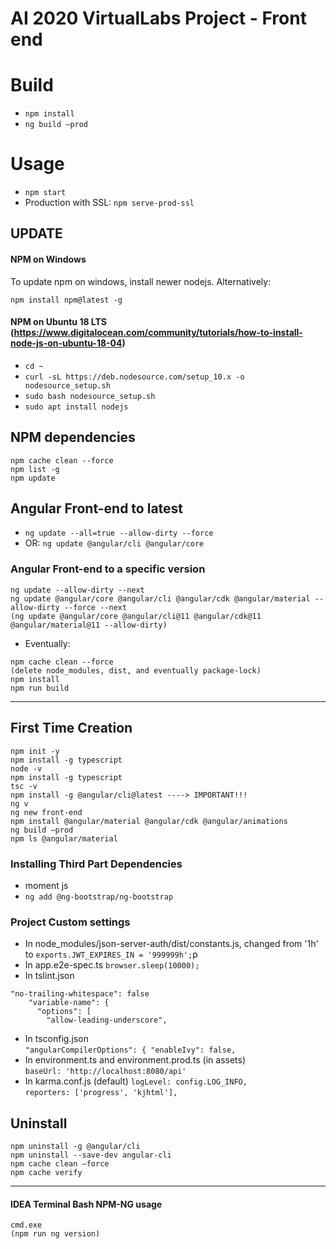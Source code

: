 # AI 2020 VirtualLabs Project - Front end

# Build

- `npm install`
- `ng build –prod`

# Usage

- `npm start`
- Production with SSL: `npm serve-prod-ssl`

## UPDATE

#### NPM on Windows

To update npm on windows, install newer nodejs. Alternatively:

```
npm install npm@latest -g
```

#### NPM on Ubuntu 18 LTS (https://www.digitalocean.com/community/tutorials/how-to-install-node-js-on-ubuntu-18-04)

- `cd ~`
- `curl -sL https://deb.nodesource.com/setup_10.x -o nodesource_setup.sh`
- `sudo bash nodesource_setup.sh`
- `sudo apt install nodejs`

## NPM dependencies

```
npm cache clean --force
npm list -g
npm update
```

## Angular Front-end to latest

- `ng update --all=true --allow-dirty --force`
- OR: `ng update @angular/cli @angular/core`

### Angular Front-end to a specific version

```
ng update --allow-dirty --next
ng update @angular/core @angular/cli @angular/cdk @angular/material --allow-dirty --force --next
(ng update @angular/core @angular/cli@11 @angular/cdk@11 @angular/material@11 --allow-dirty)
```

- Eventually:

```
npm cache clean --force
(delete node_modules, dist, and eventually package-lock)
npm install
npm run build
```

----------------------------

## First Time Creation

```
npm init -y 
npm install -g typescript 
node -v 
npm install -g typescript 
tsc -v 
npm install -g @angular/cli@latest ----> IMPORTANT!!!
ng v 
ng new front-end
npm install @angular/material @angular/cdk @angular/animations 
ng build –prod 
npm ls @angular/material
```

### Installing Third Part Dependencies

- moment js
- `ng add @ng-bootstrap/ng-bootstrap`

### Project Custom settings

* In node_modules/json-server-auth/dist/constants.js, changed from '1h' to
  `exports.JWT_EXPIRES_IN = '999999h';`p
* In app.e2e-spec.ts
  `browser.sleep(10000);`
* In tslint.json

```
"no-trailing-whitespace": false
    "variable-name": {
      "options": [
        "allow-leading-underscore", 
```

* In tsconfig.json  
  `"angularCompilerOptions": {
  "enableIvy": false,  `
* In environment.ts and environment.prod.ts (in assets)  
  `baseUrl: 'http://localhost:8080/api'`
* In karma.conf.js  (default)
  `logLevel: config.LOG_INFO,`  
  `reporters: ['progress', 'kjhtml'],`

## Uninstall

```
npm uninstall -g @angular/cli 
npm uninstall --save-dev angular-cli 
npm cache clean –force 
npm cache verify	
```

--------------------------

#### IDEA Terminal Bash NPM-NG usage

```
cmd.exe
(npm run ng version)
```
